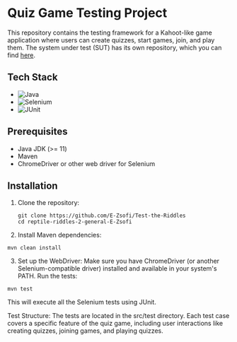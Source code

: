 # Quiz Game Testing Project

This repository contains the testing framework for a Kahoot-like game application where users can create quizzes, start games, join, and play them. The system under test (SUT) has its own repository, which you can find [here](https://github.com/CodecoolGlobal/reptile-riddles-2-general-E-Zsofi).

## Tech Stack

- ![Java](https://img.shields.io/badge/Java-ED8B00?style=for-the-badge&logo=java&logoColor=white)
- ![Selenium](https://img.shields.io/badge/Selenium-43B02A?style=for-the-badge&logo=selenium&logoColor=white)
- ![JUnit](https://img.shields.io/badge/JUnit-25A162?style=for-the-badge&logo=junit5&logoColor=white)

## Prerequisites

- Java JDK (>= 11)
- Maven
- ChromeDriver or other web driver for Selenium

## Installation

1. Clone the repository:
   ```
   git clone https://github.com/E-Zsofi/Test-the-Riddles
   cd reptile-riddles-2-general-E-Zsofi
2. Install Maven dependencies:
```
mvn clean install
```
3. Set up the WebDriver:
Make sure you have ChromeDriver (or another Selenium-compatible driver) installed and available in your system's PATH.
Run the tests:
```
mvn test
```
This will execute all the Selenium tests using JUnit.

Test Structure:
The tests are located in the src/test directory.
Each test case covers a specific feature of the quiz game, including user interactions like creating quizzes, joining games, and playing quizzes.
